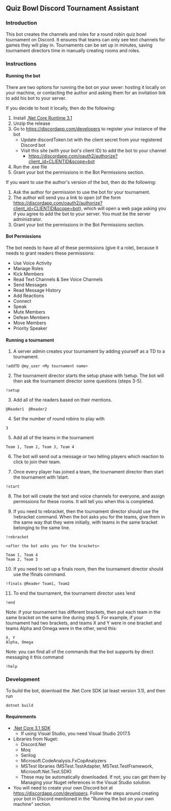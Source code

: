 ## Quiz Bowl Discord Tournament Assistant

### Introduction

This bot creates the channels and roles for a round robin quiz bowl tournament on Discord. It ensures that teams can only see text channels for games they will play in. Tournaments can be set up in minutes, saving tournament directors time in manually creating rooms and roles.


### Instructions

#### Running the bot

There are two options for running the bot on your sever: hosting it locally on your machine, or contacting the author and asking them for an invitation link to add his bot to your server.

If you decide to host it locally, then do the following:

1. Install [.Net Core Runtime 3.1](https://dotnet.microsoft.com/download/dotnet-core/3.1)  
2. Unzip the release
3. Go to https://discordapp.com/developers to register your instance of the bot
    - Update discordToken.txt with the client secret from your registered Discord bot
    - Visit this site (with your bot's client ID) to add the bot to your channel
      - https://discordapp.com/oauth2/authorize?client_id=CLIENTID&scope=bot
4. Run the .exe file
5. Grant your bot the permissions in the Bot Permissions section.

If you want to use the author's version of the bot, then do the following:

1. Ask the author for permission to use the bot for your tournament.
2. The author will send you a link to open (of the form https://discordapp.com/oauth2/authorize?client_id=CLIENTID&scope=bot), which will open a web page asking you if you agree to add the bot to your server. You must be the server administrator.
3. Grant your bot the permissions in the Bot Permissions section.

#### Bot Permissions

The bot needs to have all of these permissions (give it a role), because it needs to grant readers these permissions:

- Use Voice Activity
- Manage Roles
- Kick Members
- Read Text Channels & See Voice Channels
- Send Messages
- Read Message History
- Add Reactions
- Connect
- Speak
- Mute Members
- Defean Members
- Move Members
- Priority Speaker

#### Running a tournament

  1. A server admin creates your tournament by adding yourself as a TD to a tournament.
  
    !addTD @my_user <My tournament name>

  2. The tournament director starts the setup phase with !setup. The bot will then ask the tournament director some questions (steps 3-5).

    !setup

  3. Add all of the readers based on their mentions.

    @Reader1  @Reader2

  4. Set the number of round robins to play with

    3

  5. Add all of the teams in the tournament

    Team 1, Team 2, Team 3, Team 4

  6. The bot will send out a message or two telling players which reaction to click to join their team.

  7. Once every player has joined a team, the tournament director then start the tournament with !start.

    !start

  8. The bot will create the text and voice channels for everyone, and assign permissions for these rooms. It will tell you when this is completed.
  
  9. If you need to rebracket, then the tournament director should use the !rebracket command. When the bot asks you for the teams, give them in the same way that they were initially, with teams in the same bracket belonging to the same line.
  
    !rebracket

    <after the bot asks you for the brackets>
     
    Team 1, Team 4
    Team 2, Team 3
  
  10. If you need to set up a finals room, then the tournament director should use the !finals command.

    !finals @Reader Team1, Team2

  11. To end the tournament, the tournament director uses !end

    !end

Note: if your tournament has different brackets, then put each team in the same bracket on the same line during step 5. For example, if your tournament had two brackets, and teams X and Y were in one bracket and teams Alpha and Omega were in the other, send this:

    X, Y
    Alpha, Omega

Note: you can find all of the commands that the bot supports by direct messaging it this command

    !help

### Development

To build the bot, download the .Net Core SDK (at least version 3.1), and then run

    dotnet build

#### Requirements

- [.Net Core 3.1 SDK](https://dotnet.microsoft.com/download/dotnet-core/3.1)
  - If using Visual Studio, you need Visual Studio 2017.5
- Libraries from Nuget:
  - Discord.Net
  - Moq
  - Serilog
  - Microsoft.CodeAnalysis.FxCopAnalyzers
  - MSTest libraries (MSTest.TestAdapter, MSTest.TestFramework, Microsoft.Net.Test.SDK)
  - These may be automatically downloaded. If not, you can get them by Managing your Nuget references in the Visual Studio solution.
- You will need to create your own Discord bot at https://discordapp.com/developers. Follow the steps around creating your bot in Discord mentioned in the "Running the bot on your own machine" section.
